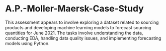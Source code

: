 # A.P.-Moller-Maersk-Case-Study
This assessment appears to involve exploring a dataset related to sourcing products and developing machine learning models to forecast sourcing quantities for June 2021. The tasks involve understanding the data, conducting EDA, handling data quality issues, and implementing forecasting models using Python.
